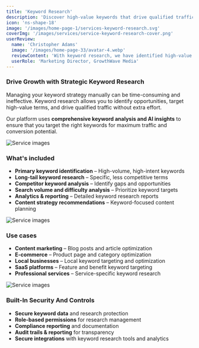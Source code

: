 ```yaml
---
title: 'Keyword Research'
description: 'Discover high-value keywords that drive qualified traffic and conversions with comprehensive keyword research and analysis.'
icon: 'ns-shape-18'
image: '/images/home-page-1/services-keyword-research.svg'
coverImg: '/images/services/service-keyword-research-cover.png'
userReview:
  name: 'Christopher Adams'
  image: '/images/home-page-33/avatar-4.webp'
  reviewContent: 'With keyword research, we have identified high-value terms that doubled our organic traffic while cutting research time in half. It has become a vital part of our growth strategy.'
  userRole: 'Marketing Director, GrowthWave Media'
---
```


### Drive Growth with Strategic Keyword Research

Managing your keyword strategy manually can be time-consuming and ineffective. Keyword research allows you to identify opportunities, target high-value terms, and drive qualified traffic without extra effort.

Our platform uses **comprehensive keyword analysis and AI insights** to ensure that you target the right keywords for maximum traffic and conversion potential.

![Service images](/images/services/service-details-1.png)

### What's included

- **Primary keyword identification** – High-volume, high-intent keywords
- **Long-tail keyword research** – Specific, less competitive terms
- **Competitor keyword analysis** – Identify gaps and opportunities
- **Search volume and difficulty analysis** – Prioritize keyword targets
- **Analytics & reporting** – Detailed keyword research reports
- **Content strategy recommendations** – Keyword-focused content planning

![Service images](/images/services/service-details-2.png)

### Use cases

- **Content marketing** – Blog posts and article optimization
- **E-commerce** – Product page and category optimization
- **Local businesses** – Local keyword targeting and optimization
- **SaaS platforms** – Feature and benefit keyword targeting
- **Professional services** – Service-specific keyword research

![Service images](/images/services/service-details-3.jpg)

### Built-In Security And Controls

- **Secure keyword data** and research protection
- **Role-based permissions** for research management
- **Compliance reporting** and documentation
- **Audit trails & reporting** for transparency
- **Secure integrations** with keyword research tools and analytics

